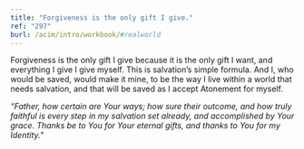 ```yaml
---
title: "Forgiveness is the only gift I give."
ref: "297"
burl: /acim/intro/workbook/#realworld
---
```


Forgiveness is the only gift I give because it is the only gift I want,
and everything I give I give myself. This is salvation’s simple formula.
And I, who would be saved, would make it mine, to be the way I live
within a world that needs salvation, and that will be saved as I accept
Atonement for myself.

*“Father, how certain are Your ways; how sure their outcome, and how
truly faithful is every step in my salvation set already, and
accomplished by Your grace. Thanks be to You for Your eternal gifts, and
thanks to You for my Identity.”*

